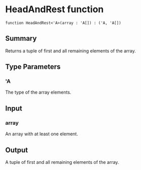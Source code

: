 # HeadAndRest function

`function HeadAndRest<'A>(array : 'A[]) : ('A, 'A[])`

## Summary
Returns a tuple of first and all remaining elements of the array.

## Type Parameters
### 'A
The type of the array elements.

## Input
### array
An array with at least one element.

## Output
A tuple of first and all remaining elements of the array.
